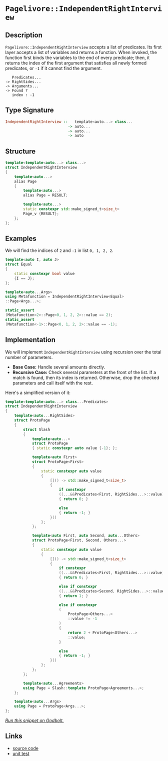 <!-- Copyright 2024 Feng Mofan
SPDX-License-Identifier: Apache-2.0 -->

# `Pagelivore::IndependentRightInterview`

## Description

`Pagelivore::IndependentRightInterview` accepts a list of predicates.
Its first layer accepts a list of variables and returns a function.
When invoked, the function first binds the variables to the end of every predicate;
then, it returns the index of the first argument that satisfies all newly formed predicates, or `-1` if it cannot find the argument.

<pre><code>   Predicates...
-> RightSides...
-> Arguments...
-> Found ?
   index : -1</code></pre>

## Type Signature

```Haskell
IndependentRightInterview ::   template<auto...> class...
                            -> auto...
                            -> auto...
                            -> auto
```

## Structure

```C++
template<template<auto...> class...>
struct IndependentRightInterview
{
    template<auto...>
    alias Page
    {
        template<auto...>
        alias Page = RESULT;

        template<auto...>
        static constexpr std::make_signed_t<size_t>
        Page_v {RESULT};
    };  
};
```

## Examples

We will find the indices of `2` and `-1` in list `0, 1, 2, 2`.

```C++
template<auto I, auto J>
struct Equal
{
    static constexpr bool value
    {I == J};
};

template<auto...Args>
using Metafunction = IndependentRightInterview<Equal>
::Page<Args...>;

static_assert
(Metafunction<2>::Page<0, 1, 2, 2>::value == 2);
static_assert
(Metafunction<-1>::Page<0, 1, 2, 2>::value == -1);
```

## Implementation

We will implement `IndependentRightInterview` using recursion over the total number of parameters.

- **Base Case:** Handle several amounts directly.
- **Recursive Case:** Check several parameters at the front of the list.
If a match is found, then its index is returned.
Otherwise, drop the checked parameters and call itself with the rest.

Here's a simplified version of it:

```C++
template<template<auto...> class...Predicates>
struct IndependentRightInterview
{
    template<auto...RightSides>
    struct ProtoPage
    {
        struct Slash
        {
            template<auto...>
            struct ProtoPage
            { static constexpr auto value {-1}; };

            template<auto First>
            struct ProtoPage<First>
            {   
                static constexpr auto value 
                {
                    []() -> std::make_signed_t<size_t>
                    {
                        if constexpr 
                        ((...&&Predicates<First, RightSides...>::value))
                        { return 0; }

                        else
                        { return -1; }
                    }()
                };
            };

            template<auto First, auto Second, auto...Others>
            struct ProtoPage<First, Second, Others...>
            {   
                static constexpr auto value 
                {
                    []() -> std::make_signed_t<size_t>
                    {
                        if constexpr 
                        ((...&&Predicates<First, RightSides...>::value))
                        { return 0; }

                        else if constexpr 
                        ((...&&Predicates<Second, RightSides...>::value))
                        { return 1; }

                        else if constexpr
                        (
                            ProtoPage<Others...>
                            ::value != -1
                        )
                        { 
                            return 2 + ProtoPage<Others...>
                            ::value; 
                        }

                        else
                        { return -1; }
                    }()
                };
            };
        };

        template<auto...Agreements>
        using Page = Slash::template ProtoPage<Agreements...>;
    };

    template<auto...Args>
    using Page = ProtoPage<Args...>;
};
```

[*Run this snippet on Godbolt.*](https://godbolt.org/#z:OYLghAFBqd5QCxAYwPYBMCmBRdBLAF1QCcAaPECAMzwBtMA7AQwFtMQByARg9KtQYEAysib0QXACx8BBAKoBnTAAUAHpwAMvAFYTStJg1DIApACYAQuYukl9ZATwDKjdAGFUtAK4sGIAKxcpK4AMngMmAByPgBGmMQgAJwAzKQADqgKhE4MHt6%2BAUEZWY4CYRHRLHEJKbaY9qUMQgRMxAR5Pn6BdQ05za0E5VGx8UmpCi1tHQXdEwNDldVjAJS2qF7EyOwc5snhyN5YANQmyW4EAJ5pmAD6BMRMhAqn2CYaAIK7%2B4eYJ2fIE3QWCoLzenw%2BBEwLDSBkhp3OUJhTDhZyYXiIADosS8jgcmAoFFiMcpiJh8KJIc9kq8PhNiF4HEcAJIMLDXVmMAgAJTwwAQBBZkOIADc8JgAO5gkwAdisHyOCqOkOhsMw8LRmKxPL5wjwWCpNPeiqOdIZBCOJNQRGUTGAavliplcqNxsVpsZQgMCgQYNdjtlvr9ruVSJRbg1qCJoIdQbd9zNFuIVtQNrtgdjCqdJpajmQuIEE0wqjSxCOEaOwrEXl%2BToAtFwZQARU4WE7S5vJZ3pjMh1Xq9GoI4AMTwxAm0ZdGez9MZluttrVZxHY4IE6nmdljpj64Vc1z%2BYYheLpfLle8Ne3O6d3Z3xpM/is/kbEGWR1rOMBIBALCYAGtblkwAROgdzwlkABetyrtSN63huzpwVOeBUAeR4licl6IcaUBRmYABs5h4SSZJ4BSmBUm4y4TKQRzavyQh6uRUbUl%2BZ7VssyywVh8FHKSBAbAwRwaC2bbNh8XHcfUSgSVhWZ8QJb4Np2okyeuTYvqpfpNi2mkqZ2UqYX6vbIou4YDsOo7UWW5lCJgaCsjREZEgA8gQCDxAaunuuac4pgu8JUQQNG2fZ6A0a57ljsxhpXpumaGRme6kahkLHtZRAVlWF6Tre14JVeD73s%2Br7vtS2boF%2BP7/jcgHAaBZwQVBa7cfBuk7shKVFuhbXrjh2L4YRxHkiZFGBTRdG6vq0WsVlHE9VOcmYPxxCCcJynaeJ%2BWIVJvwdfZaGlvNGZ9RihGDaSw2UvCIUCGFtG8vRjGEtiLEgGxmBzVtcGLctglKa2G3gjlLUKjtRx7QWqUlkdsYQDD66%2BampkRR50Xw1OM3nkcYBgKcjaKejrqcV9uWboTsbyStRxmCcliJsmSPwijUUvTFIOxpj1YieT/piUD7PGjtPM8ZTgn1tz7aE%2BpxPA2pkv6ST2kK7LG4dl2CXGWGTlYu8wCklCnKeQlXhZEYFoLn8%2BOeviSAgJrvyI/5Zy6/rbCCM9p0wcrd7y%2BrOX2/2moYu8xDAEbOUm%2BEwDm3alv0/OabO6HHugsrSt%2BwA9AAVDnud5/nGdgtnudHAAKuRBAKEceeFx8xf5w3Oe10DXwMAcXjHPC9lbGklcTmCAeouZTKOeZABSE7eUc2AAI5eGIUoBtuSV5vtUOljEqCeJl57dk6TKW3jRwT77i9qwZ7yD2ZQch2HE6R2bACyS1MFQXht40ccsmyrichNgrxFFBKeEs9560AnF%2BRmScw5ozTrSHMpEbj4iUG0MEEBn4tDfh/HI8IzAvEgU7NwGgaJBGpjRPBr13qH2SPjMwnFlYryQQSeIq4PjoJflghwOCzji1elAohJDyHkPwW9LK1D8b1noRYDgqxaCcH8LwPwHAtCkFQJwNw1hrAmnWJsGsZhkg8FIAQTQMjVi/gCJIDEGhJBcGlMkDQ/gND4TwmYAAHK4/QnBJC8BYBIDQxClEqLURwXgCgQDEOMcomRpA4CwBgIgEA6wCBpHROQSgaBoR0HiJEVg2xVCuLwrWPCkgjjAGQHmKQGIzC8BIkQYgeo9D8EECIMQ7ApAyEEIoFQ6gomkF0EEcUDw0icB4LI%2BRiiTGqM4M5dEKTzSoBQvkwpxTSnlKOJUmmEAPCZPoIdfRXBli8EiVoVYEAkAZLSFksgFAIAXKuSAYAUgzB8DoEKMJEAYiTJiOEVoFwRm8G%2BcwYgFxnIxG0HZSJhiMluwIM5BgtA/m9KwDELwwBwy0FoGE7gvAsA/iMOIJFo4IV4GFORSZRY7Lom2IY8IkI5G9NoHgGIDxgUeCwJM%2B4eBfHYtIKS4gm8lCNihIYYAjKjAmNWFQAwYcABqYpxTOXZP8jpwhRDiHaU0%2BQSg1CTP6foEVKBNGWH0EysJkBVioF7jkLFtZAR41MJYawZggl8vqfqeAqw7DEucBAVw0w/BBFCOEYYVRRhFEyNkAQ/q9DFEjQwBYIwEhBC9VwgQ/QpieE6HoFNjR02DGDYsMNthJjtEzQUZNJaE2hqTZ6nRWwJBjI4Ao0ggTeDBKOEsopJSykVMsZs3AhASC0wMYcoxErVjuSYFgBIL5SDmMkMkDEKRpSSGsWYSQeF/H%2BDwokTxHBvGkF8QYjEeEuB4VcYkVxZ7/A2P8CkPCLbJnBNCeEsdUTTnxLOYk2ZqSbl3N2TktgnBWgsGFNKWsTBcQGDNlwRIGIuBWJqfgOpDSgiapaeq6Qmquk6t6boZ5gymDDOxY25trapkcBmck9ERwFllmIKB8DkG8QwbgwhjQRwtmoB2fEYddCjkSpiec7jlzdlpNuSJ%2B5IGwO1hY48xIXBiE0FoG8ygnzemAt%2BcqzTwLQXgocMq6FnI4UIsmci1F6LMXKtxSKglKj8Cki4aSrFKiKXICpcq2l9RJmMuZb8tl2wVGcu5YYvlArMBCrxaKqOgmpW2gUHKiUirGDKvQ2qtpWHZA4Z6So/D%2BrxUOqsMa3zZrZ2WsaDau1NDCtOpdfEN1ZLzU9G9X4X1rJo2BtZFWpY4aSg5A6%2BkCNjRutFpzX0EtA2xtpsrQWxN2aJtloDcW%2BYs3q0NrWBsetBy91kafZwejjGINQZFestjVjOMDrqcOg5An30TswFO0Ys76UHqPXB6x0o73SjsZIddxSgjkefbYV9xzomxISUkuZ4n/3ZNycBhjKyWAKGFHmYUsGMSqgmEhwdbrGmyAwxllV2XdUgFSIR4joydsTN6cEqjczaMoRA4j5HqP0eY/NFxnjezkjJFHaD05wmufQ8k7st6yA0hpBuGjxINx2dIIR1h15Hk1NfJ%2BcC7TauQVgohYZ7jMKTOIvs5gFFaKxBWZ5TZ/FgWcVEqc2S3pbmPM8q8/SlRvmWUXACxy%2BpIXeBhcyBF4V%2BKYvvr4NKhL8rktKMMWl1pEhMudO1TlnQpP8vGCNTYErHrVFWoLJwDOn4auWGdW211T1s9Tda36xbegg0VDm71uNA3Y3DdWz15rqamgLfyEtyveaRtJuWxmnv82Vv17W9thQda2mkep0E/bTOSlI5RxWNnI0OeXaHbsG7b6Tn3cezOxtr2QBmDgzz/wjibH%2BJ59Kc9j6aecBfRE8dc6QCSH8Eu/wrj8KJEkIkOxyQ0oXAqQ9KyQc%2Bbaj%2Bu%2Bpie61S9%2B8%2BISUBHEvKHkOQb%2BQAA%3D)

## Links

- [source code](../../../../conceptrodon/pagelivore/independent_right_interview.hpp)
- [unit test](../../../../tests/unit/metafunctions/pagelivore/independent_right_interview.test.hpp)
